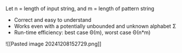 Let n = length of input string, and m = length of pattern string
- Correct and easy to understand
- Works even with a potentially unbounded and unknown alphabet Σ
- Run-time efficiency: best case Θ(m), worst case Θ(n*m)

![[Pasted image 20241208152729.png]]